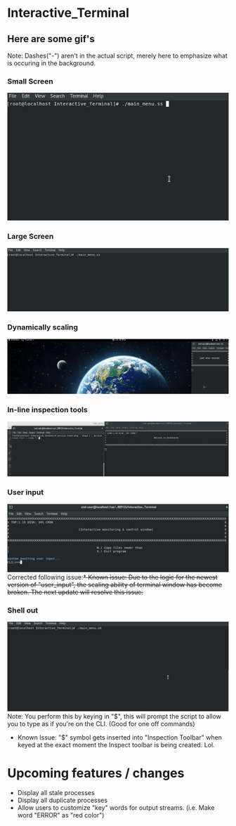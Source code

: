 # Interactive_Terminal

## Here are some gif's
Note: Dashes("-") aren't in the actual script, merely here to emphasize what is occuring in the background.

### Small Screen
![GIF small screen](https://github.com/JackFlexington/Interactive_Terminal/blob/master/images/small-with-dashes.gif)

### Large Screen
![GIF large screen](https://github.com/JackFlexington/Interactive_Terminal/blob/master/images/large-with-dashes.gif)

### Dynamically scaling
![GIF dynamic screen](https://github.com/JackFlexington/Interactive_Terminal/blob/master/images/scaling-menu.gif)

### In-line inspection tools
![GIF inspector gadgets](https://github.com/JackFlexington/Interactive_Terminal/blob/master/images/inspector_gadgets.gif)

### User input
![GIF user input](https://github.com/JackFlexington/Interactive_Terminal/blob/master/images/user_input_2.gif)
Corrected following issue:~~* Known issue: Due to the logic for the newest version of "user_input", the scaling ability of terminal window has become broken. The next update will resolve this issue.~~

### Shell out
![GIF user input](https://github.com/JackFlexington/Interactive_Terminal/blob/master/images/shell_out.gif)
Note: You perform this by keying in "$", this will prompt the script to allow you to type as if you're on the CLI. (Good for one off commands)
* Known Issue: "$" symbol gets inserted into "Inspection Toolbar" when keyed at the exact moment the Inspect toolbar is being created. Lol.

# Upcoming features / changes
* Display all stale processes
* Display all duplicate processes
* Allow users to customize "key" words for output streams. (i.e. Make word "ERROR" as "red color")
